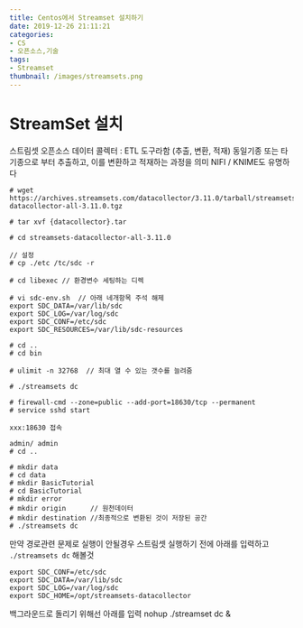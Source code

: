 ```yaml
---
title: Centos에서 Streamset 설치하기
date: 2019-12-26 21:11:21
categories:
- CS
- 오픈소스,기술
tags:
- Streamset
thumbnail: /images/streamsets.png
---
```


# StreamSet 설치


스트림셋
오픈소스 데이터 콜렉터 : ETL 도구라함 (추출, 변환, 적재)
동일기종 또는 타기종으로 부터 추출하고, 이를 변환하고 적재하는 과정을 의미
NIFI / KNIME도 유명하다

```
# wget https://archives.streamsets.com/datacollector/3.11.0/tarball/streamsets-datacollector-all-3.11.0.tgz

# tar xvf {datacollector}.tar

# cd streamsets-datacollector-all-3.11.0

// 설정
# cp ./etc /tc/sdc -r

# cd libexec // 환경변수 세팅하는 디렉

# vi sdc-env.sh  // 아래 네개항목 주석 해제
export SDC_DATA=/var/lib/sdc
export SDC_LOG=/var/log/sdc
export SDC_CONF=/etc/sdc
export SDC_RESOURCES=/var/lib/sdc-resources

# cd ..
# cd bin

# ulimit -n 32768  // 최대 열 수 있는 갯수를 늘려줌

# ./streamsets dc

# firewall-cmd --zone=public --add-port=18630/tcp --permanent
# service sshd start

xxx:18630 접속

admin/ admin
# cd ..

# mkdir data
# cd data
# mkdir BasicTutorial
# cd BasicTutorial
# mkdir error
# mkdir origin		// 원천데이터
# mkdir destination	//최종적으로 변환된 것이 저장된 공간
# ./streamsets dc
```

만약 경로관련 문제로 실행이 안될경우
스트림셋 실행하기 전에 아래를 입력하고 `./streamsets dc` 해볼것
```
export SDC_CONF=/etc/sdc
export SDC_DATA=/var/lib/sdc
export SDC_LOG=/var/log/sdc
export SDC_HOME=/opt/streamsets-datacollector
```

백그라운드로 돌리기 위해선 아래를 입력
nohup ./streamset dc &
